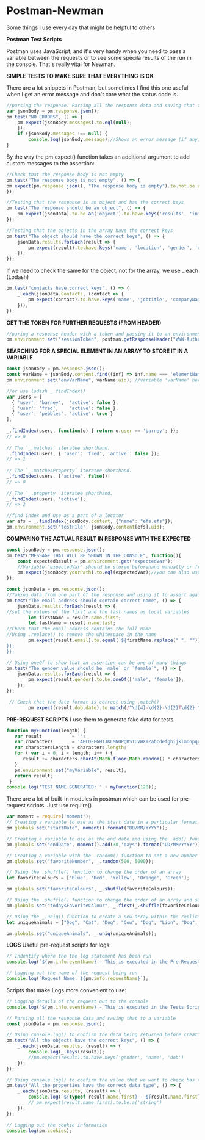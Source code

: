 # Postman-Newman
Some things I use every day that might be helpful to others

**Postman Test Scripts**

Postman uses JavaScript, and it's very handy when you need to pass a variable between the requests or to see some specila results of the run in the console. That's really vital for Newman.

**SIMPLE TESTS TO MAKE SURE THAT EVERYTHING IS OK**

There are a lot snippets in Postman, but sometimes I find this one useful when I get an error message and don't care what the status code is.
```javascript
//parsing the response. Parsing all the response data and saving that to a variable: pm.response.json().data;
var jsonBody = pm.response.json();
pm.test("NO ERRORS", () => {
    pm.expect(jsonBody.messages).to.eql(null);
    });
    if (jsonBody.messages !== null) {
        console.log(jsonBody.message);//Shows an error message (if any) in the console. This may not work for you if the response has a different structure, update the path.
}
``` 
By the way the pm.expect() function takes an additional argument to add custom messages to the assertion:

```javascript 
//Check that the response body is not empty 
pm.test("The response body is not empty", () => {
pm.expect(pm.response.json(), "The response body is empty").to.not.be.empty;
});
```  
```javascript 
//Testing that the response is an object and has the correct keys
pm.test("The response should be an object", () => {
    pm.expect(jsonData).to.be.an('object').to.have.keys('results', 'info');
});
```
```javascript 
//Testing that the objects in the array have the correct keys
pm.test("The object should have the correct keys", () => {
    jsonData.results.forEach(result => {
        pm.expect(result).to.have.keys('name', 'location', 'gender', 'dob', 'phone');
    });
});
```
If we need to check the same for the object, not for the array, we use _.each (Lodash)

```javascript
pm.test("contacts have correct keys", () => {
    _.each(jsonData.Contacts, (contact => {
        pm.expect(contact).to.have.keys('name', 'jobtitle', 'companyName');
    }));
});
```

**GET THE TOKEN FOR FURTHER REQUESTS (FROM HEADER)**
```javascript
//paring a response header with a token and passing it to an environmental variable
pm.environment.set("sessionToken", postman.getResponseHeader("WWW-Authenticate"))
``` 
 **SEARCHING FOR A SPECIAL ELEMENT IN AN ARRAY TO STORE IT IN A VARIABLE**
```javascript
const jsonBody = pm.response.json();
const varName = jsonBody.content.find((inf) => inf.name === 'elementName'); // searching for the element's index
pm.environment.set("envVarName", varName.uid); //variable 'varName' here is the path to the element to be stored. Use the name of the element that you are searching for instead of 'uid'

//or use lodash _.findIndex()
var users = [
  { 'user': 'barney',  'active': false },
  { 'user': 'fred',    'active': false },
  { 'user': 'pebbles', 'active': true }
];
 
_.findIndex(users, function(o) { return o.user == 'barney'; });
// => 0
 
// The `_.matches` iteratee shorthand.
_.findIndex(users, { 'user': 'fred', 'active': false });
// => 1
 
// The `_.matchesProperty` iteratee shorthand.
_.findIndex(users, ['active', false]);
// => 0
 
// The `_.property` iteratee shorthand.
_.findIndex(users, 'active');
// => 2

//find index and use as a part of a locator
var efs = _.findIndex(jsonBody.content, {"name": "efs.efs"});
pm.environment.set('testFile', jsonBody.content[efs].uid);
```
**COMPARING THE ACTUAL RESULT IN RESPONSE WITH THE EXPECTED**
```javascript
const jsonBody = pm.response.json();
pm.test("MESSAGE THAT WILL BE SHOWN IN THE CONSOLE", function(){
    const expectedResult = pm.environment.get('expectedVar'); 
    //Variable 'expectedVar' should be stored beforehand manually or from one other request.
    pm.expect(jsonBody.yourPath).to.eql(expectedVar);//you can also use .to.not.eql(), .to.include(), .to.not.include() and many others that Postman provides.
});
```
```javascript 
const jsonData = pm.response.json();
//Taking data from one part of the response and using it to assert against another value
pm.test("The email address should contain correct name", () => {
    jsonData.results.forEach(result => {
//set the values of the first and the last names as local variables 
        let firstName = result.name.first;
        let lastName = result.name.last;
//Check that the email address contains the full name
//Using .replace() to remove the whitespace in the name
        pm.expect(result.email).to.equal(`${firstName.replace(" ", "")}.${lastName.replace(" ", "")}@domain.com);
});
});
```
```javascript
// Using oneOf to show that an assertion can be one of many things
pm.test("The gender value should be `male` or `female`", () => {
    jsonData.results.forEach(result => {
        pm.expect(result.gender).to.be.oneOf(['male', 'female']);
    });
});
```
```javascript
 // Check that the date format is correct using .match()
        pm.expect(result.dob.date).to.match(/^\d{4}-\d{2}-\d{2}T\d{2}:\d{2}:\d{2}Z$/);
```

**PRE-REQUEST SCRIPTS**
I use them to generate fake data for tests.
```javascript
function myFunction(length) {
   var result           = '';
   var characters       = 'ABCDEFGHIJKLMNOPQRSTUVWXYZabcdefghijklmnopqrstuvwxyz0123456789-_ ';
   var charactersLength = characters.length;
   for ( var i = 0; i < length; i++ ) {
      result += characters.charAt(Math.floor(Math.random() * charactersLength));
   }
   pm.environment.set("myVariable", result);
   return result;
 }
console.log('TEST NAME GENERATED: ' + myFunction(120));
```
There are a lot of built-in modules in postman which can be used for pre-request scripts.
Just use require() 

```javascript
var moment = require('moment');
// Creating a variable to use as the start date in a particular format
pm.globals.set("startDate", moment().format("DD/MM/YYYY"));

// Creating a variable to use as the end date and using the .add() function to set it 30 days in the future
pm.globals.set("endDate", moment().add(30,'days').format("DD/MM/YYYY"));

// Creating a variable with the .random() function to set a new number in the 500 > 5000 range
pm.globals.set("favoriteNumber", _.random(500, 5000));

// Using the .shuffle() function to change the order of an array
let favoriteColours = ['Blue', 'Red', 'Yellow', 'Orange', 'Green'];

pm.globals.set("favoriteColours", _.shuffle(favoriteColours));

// Using the .shuffle() function to change the order of an array and set the variable to the first one using .first()
pm.globals.set("todaysFavoriteColour", _.first(_.shuffle(favoriteColours)));

// Using the _.uniq() function to create a new array within the replicated values
let uniqueAnimals = ["Dog", "Cat", "Dog", "Cow", "Dog", "Lion", "Dog", "Horse"];

pm.globals.set("uniqueAnimals", _.uniq(uniqueAnimals));
````

**LOGS**
Useful pre-request scripts for logs:
```javascript
// Indentify where the the log statement has been run
console.log(`${pm.info.eventName} - This is executed in the Pre-Request Script before the request is sent`);

// Logging out the name of the request being run
console.log(`Request Name: ${pm.info.requestName}`);
```
Scripts that make Logs more convenient to use:
```javascript
// Logging details of the request out to the console
console.log(`${pm.info.eventName} - This is executed in the Tests Script after the request is sent`);

// Parsing all the response data and saving that to a variable 
const jsonData = pm.response.json();

// Using console.log() to confirm the data being returned before creating your assertions 
pm.test("All the objects have the correct keys", () => {
    _.each(jsonData.results, (result) => {
        console.log(_.keys(result));
        //pm.expect(result).to.have.keys('gender', 'name', 'dob')
    });
});

// Using console.log() to confirm the value that we want to check has the correct datatype
pm.test("All the properties have the correct data type", () => {
    _.each(jsonData.results, (result) => {
        console.log(`${typeof result.name.first} - ${result.name.first}`);
        // pm.expect(result.name.first).to.be.a('string')
    });
});

// Logging out the cookie information
console.log(pm.cookies);
```

